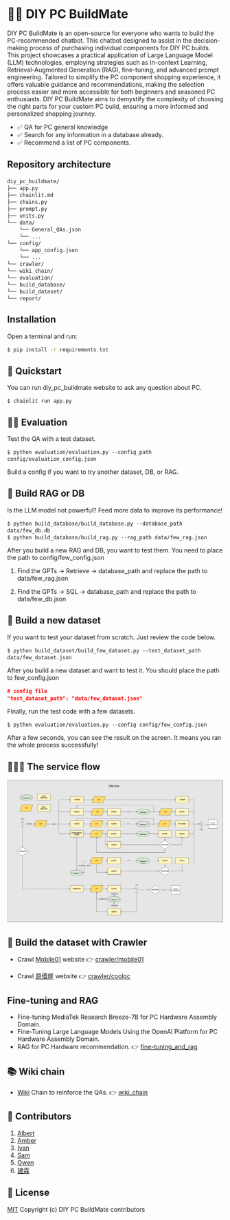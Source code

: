 # 🧑‍💻 DIY PC BuildMate 

DIY PC BuildMate is an open-source for everyone who wants to build the PC-recommended chatbot. This chatbot designed to assist in the decision-making process of purchasing individual components for DIY PC builds. This project showcases a practical application of Large Language Model (LLM) technologies, employing strategies such as In-context Learning, Retrieval-Augmented Generation (RAG), fine-tuning, and advanced prompt engineering. Tailored to simplify the PC component shopping experience, it offers valuable guidance and recommendations, making the selection process easier and more accessible for both beginners and seasoned PC enthusiasts. DIY PC BuildMate aims to demystify the complexity of choosing the right parts for your custom PC build, ensuring a more informed and personalized shopping journey.


- ✅ QA for PC general knowledge 
- ✅ Search for any information in a database already.
- ✅ Recommend a list of PC components.

## Repository architecture
```
diy_pc_buildmate/
├── app.py
├── chainlit.md
├── chains.py
├── prompt.py
├── units.py
└── data/
    └── General_QAs.json
    └── ...
└── config/
    └── app_config.json
    └── ...
└── crawler/
└── wiki_chain/
└── evaluation/
└── build_database/
└── build_dataset/
└── report/
```

## Installation

Open a terminal and run:

```bash
$ pip install -r requirements.txt
```


## 🚀 Quickstart
You can run diy_pc_buildmate website to ask any question about PC.

```
$ chainlit run app.py
```

## 👩‍🔬 Evaluation 
Test the QA with a test dataset.
```
$ python evaluation/evaluation.py --config_path config/evaluation_config.json
```
Build a config if you want to try another dataset, DB, or RAG.

## 🤖 Build RAG or DB
Is the LLM model not powerful? Feed more data to improve its performance!
```
$ python build_database/build_database.py --database_path data/few_db.db
$ python build_database/build_rag.py --rag_path data/few_rag.json
```

After you build a new RAG and DB, you want to test them. You need to place the path to config/few_config.json

1. Find the GPTs -> Retrieve -> database_path and replace the path to data/few_rag.json 

2. Find the GPTs -> SQL -> database_path and replace the path to data/few_db.json 

## 📂 Build a new dataset
If you want to test your dataset from scratch. Just review the code below.
```
$ python build_dataset/build_few_dataset.py --test_dataset_path data/few_dataset.json
```

After you build a new dataset and want to test it. You should place the path to few_config.json
```json
# config file
"test_dataset_path": "data/few_dataset.json"
```
Finally, run the test code with a few datasets.
```
$ python evaluation/evaluation.py --config config/few_config.json
```
After a few seconds, you can see the result on the screen. It means you ran the whole process successfully!

## 👨🏻‍💼 The service flow

![Architecture](data/QAs_flow.png)

## 🐍 Build the dataset with Crawler

- Crawl [Mobile01](mobile01.com) website 👉 [crawler/mobile01](crawler/mobile01) 

- Crawl [原價屋](https://coolpc.com.tw/evaluate.php) website 👉 [crawler/coolpc](crawler/coolpc)

## Fine-tuning and RAG
- Fine-tuning MediaTek Research Breeze-7B for PC Hardware Assembly Domain.
- Fine-Tuning Large Language Models Using the OpenAI Platform for PC Hardware Assembly Domain.
- RAG for PC Hardware recommendation.
👉 [fine-tuning_and_rag](fine-tuning_and_rag)

## 📚 Wiki chain

- [Wiki](zh.wikipedia.org) Chain to reinforce the QAs. 👉 [wiki_chain](wiki_chain)

## 🌟 Contributors
1. [Albert](https://github.com/52nlp)
2. [Amber](https://github.com/ccchian)
3. [Ivan](https://github.com/leeivan1007)
4. [Sam](https://github.com/rd8312)
5. [Owen](https://github.com/a12345a789)
6. [建霖](https://github.com/aszk1415)


## 📃 License

[MIT](https://opensource.org/license/MIT)
Copyright (c)  DIY PC BuildMate contributors